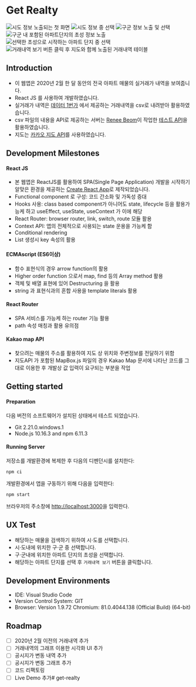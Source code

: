 # Get Realty

![시도 정보 노출되는 첫 화면](docs/images/step01.png)
![시도 정보 중 선택](docs/images/step02.png)
![구군 정보 노출 및 선택](docs/images/step03.png)
![구군 내 포함된 아파트단지의 초성 정보 노출](docs/images/step04.png)
![선택한 초성으로 시작하는 아파트 단지 중 선택](docs/images/step05.png)
![거래내역 보기 버튼 클릭 후 지도와 함께 노출된 거래내역 테이블](docs/images/step06.png)


## Introduction

- 이 웹앱은 2020년 2월 한 달 동안의 전국 아파트 매물의 실거래가 내역을 보여줍니다.
- React JS 를 사용하여 개발하였습니다.
- 실거래가 내역은 [데이터 1번가](https://www.data.go.kr/tcs/dos/selectDataOneStListView.do) 에서 제공하는 거래내역을 csv로 내려받아 활용하였습니다.
- csv 파일의 내용을 API로 제공하는 서버는 [Renee Beom](https://github.com/sean-poem)이 작업한 [테스트 API](https://github.com/sean-poem/realestateprj1)을 활용하였습니다.
- 지도는 [카카오 지도 API](https://apis.map.kakao.com/web/)를 사용하였습니다.


## Development Milestones

#### React JS 
- 본 웹앱은 ReactJS를 활용하여 SPA(Single Page Application) 개발을 시작하기 알맞은 환경을 제공하는 [Create React App](https://github.com/facebook/create-react-app)로 제작되었습니다.
- Functional component 로 구성: 코드 간소화 및 가독성 증대
- Hooks 사용: class based component가 아니어도 state, lifecycle 등을 활용가능케 하고 useEffect, useState, useContext 가 이에 해당
- React Router: browser router, link, switch, route 모듈 활용
- Context API: 앱의 전체적으로 사용되는 state 운용을 가능케 함
- Conditional rendering
- List 생성시 key 속성의 활용

#### ECMAscript (ES6이상)
- 함수 표현식의 경우 arrow function의 활용
- Higher order function 으로서 map, find 등의 Array method 활용
- 객체 및 배열 표현에 있어 Destructuring 을 활용
- string 과 표현식과의 혼합 사용을 template literals 활용

#### React Router
- SPA 서비스를 가능케 하는 router 기능 활용
- path 속성 매칭과 활용 유의점

#### Kakao map API
- 찾으려는 매물의 주소를 활용하여 지도 상 위치와 주변정보를 전달하기 위함
- 지도API 가 포함된 MapBox.js 파일의 경우 Kakao Map 문서에 나타난 코드를 그대로 이용한 후 개발상 값 입력이 요구되는 부분을 작업


## Getting started

#### Preparation

다음 버전의 소프트웨어가 설치된 상태에서 테스트 되었습니다.

- Git 2.21.0.windows.1
- Node.js 10.16.3 and npm 6.11.3

#### Running Server

저장소를 개발환경에 복제한 후 다음의 디펜던시를 설치한다:

```
npm ci
```
개발환경에서 앱을 구동하기 위해 다음을 입력한다:
```
npm start
```
브라우저의 주소창에 [http://localhost:3000](http://localhost:3000)을 입력한다.


## UX Test

- 해당하는 매물을 검색하기 위하여 시·도를 선택합니다.
- 시·도내에 위치한 구·군 중 선택합니다.
- 구·군내에 위치한 아파트 단지의 초성을 선택합니다.
- 해당하는 아파트 단지를 선택 후 `거래내역 보기` 버튼을 클릭합니다.


## Development Environments

- IDE: Visual Studio Code
- Version Control System: GIT
- Browser: Version 1.9.72 Chromium: 81.0.4044.138 (Official Build) (64-bit)


## Roadmap

- [ ] 2020년 2월 이전의 거래내역 추가
- [ ] 거래내역의 그래프 이용한 시각화 UI 추가
- [ ] 공시지가 변동 내역 추가
- [ ] 공시지가 변동 그래프 추가
- [ ] 코드 리팩토링
- [ ] Live Demo 추가# get-realty
